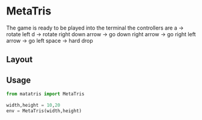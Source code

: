 # MetaTris
The game is ready to be played into the terminal
the controllers are
a -> rotate left
d -> rotate right 
down arrow -> go down
right arrow -> go right
left arrow -> go left
space -> hard drop 


## Layout


## Usage


```python
from matatris import MetaTris
 
width,height = 10,20
env = MetaTris(width,height)

```


```


